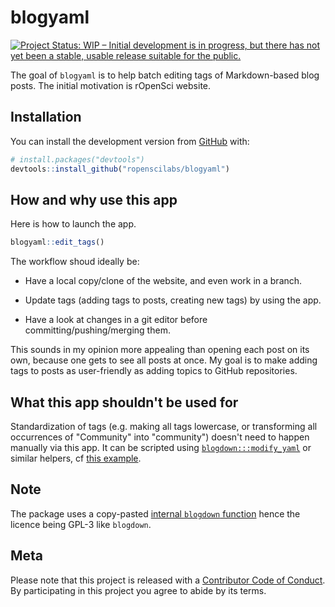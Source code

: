 # blogyaml

[![Project Status: WIP – Initial development is in progress, but there has not yet been a stable, usable release suitable for the public.](http://www.repostatus.org/badges/latest/wip.svg)](http://www.repostatus.org/#wip)


The goal of `blogyaml` is to help batch editing tags of Markdown-based blog posts. The initial motivation is rOpenSci website. 

## Installation

You can install the development version from [GitHub](https://github.com/) with:

``` r
# install.packages("devtools")
devtools::install_github("ropenscilabs/blogyaml")
```
## How and why use this app

Here is how to launch the app.

``` r
blogyaml::edit_tags()
```

The workflow shoud ideally be:

* Have a local copy/clone of the website, and even work in a branch.

* Update tags (adding tags to posts, creating new tags) by using the app. 

* Have a look at changes in a git editor before committing/pushing/merging them.

This sounds in my opinion more appealing than opening each post on its own, because one gets to see all posts at once. My goal is to make adding tags to posts as user-friendly as adding topics to GitHub repositories.

## What this app shouldn't be used for

Standardization of tags (e.g. making all tags lowercase, or transforming all occurrences of "Community" into "community") doesn't need to happen manually via this app. It can be scripted using [`blogdown:::modify_yaml`](https://bookdown.org/yihui/blogdown/from-jekyll.html) or similar helpers, cf [this example](https://github.com/ropensci/roweb2/issues/197#issuecomment-394264824).

## Note

The package uses a copy-pasted [internal `blogdown` function](https://github.com/rstudio/blogdown/blob/ad8be3ffb5ec8576a008375d8da6ec76ab01a902/R/utils.R#L465) hence the licence being GPL-3 like `blogdown`.

## Meta

Please note that this project is released with a [Contributor Code of Conduct](CODE_OF_CONDUCT.md).
By participating in this project you agree to abide by its terms.

